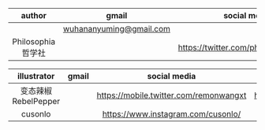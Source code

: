 |author|gmail|social media|
|:-:|:-:|:-:|
||wuhananyuming@gmail.com||
|Philosophia哲学社||https://twitter.com/philoso98472556|

|illustrator|gmail|social media|website|
|:-:|:-:|:-:|:-:|
|变态辣椒RebelPepper||https://mobile.twitter.com/remonwangxt|https://rebelpeppercartoons.com/|
|cusonlo||https://www.instagram.com/cusonlo/|

